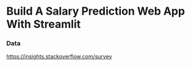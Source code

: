 # Build A Salary Prediction Web App With Streamlit

### Data
https://insights.stackoverflow.com/survey